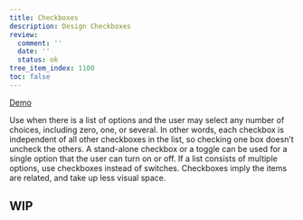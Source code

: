 ```yaml
---
title: Checkboxes
description: Design Checkboxes
review:
  comment: ''
  date: ''
  status: ok
tree_item_index: 1100
toc: false
---
```


[Demo](https://www.webcomponents.org/element/nuxeo/nuxeo-ui-elements/elements/nuxeo-checkbox-aggregation)

Use when there is a list of options and the user may select any number of choices, including zero, one, or several. In other words, each checkbox is independent of all other checkboxes in the list, so checking one box doesn’t uncheck the others. A stand-alone checkbox or a toggle can be used for a single option that the user can turn on or off. If a list consists of multiple options, use checkboxes instead of switches. Checkboxes imply the items are related, and take up less visual space.

## WIP
